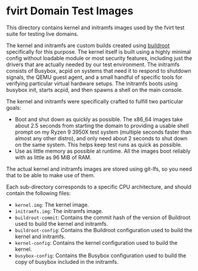 # fvirt Domain Test Images

This directory contains kernel and initramfs images used by the fvirt test suite for testing live domains.

The kernel and initramfs are custom builds created using [buildroot](https://buildroot.org/) specifically for this
purpose. The kernel itself is built using a highly minimal config without loadable module or most security features,
including just the drivers that are actually needed by our test environment. The initramfs consists of Busybox, acpid
on systems that need it to respond to shutdown signals, the QEMU guest agent, and a small handful of specific
tools for verifying particular virtual hardware setups. The initramfs boots using busybox init, starts acpid,
and then spawns a shell on the main console.

The kernel and initramfs were specifically crafted to fulfill two particular goals:

- Boot and shut down as quickly as possible. The x86\_64 images take about 2.5 seconds from starting the domain
  to providing a usable shell prompt on my Ryzen 9 3950X test system (multiple seconds faster than almost any other
  distro), and only need about 2 seconds to shut down on the same system. This helps keep test runs as quick as possible.
- Use as little memory as possible at runtime. All the images boot reliably with as little as 96 MiB of RAM.

The actual kernel and initramfs images are stored using git-lfs, so you need that to be able to make use of them.

Each sub-directory corresponds to a specific CPU architecture, and should contain the following files:

- `kernel.img`: The kernel image.
- `initramfs.img`: The initramfs image.
- `buildroot-commit`: Contains the commit hash of the version of Buildroot used to build the kernel and initramfs.
- `buildroot-config`: Contains the Buildroot configuration used to build the kernel and initramfs.
- `kernel-config`: Contains the kernel configuration used to build the kernel.
- `busybox-config`: Contains the Busybox configuration used to build the copy of busybox included in the initramfs.
